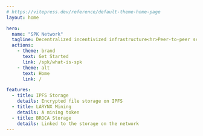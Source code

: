 ```yaml
---
# https://vitepress.dev/reference/default-theme-home-page
layout: home

hero:
  name: "SPK Network"
  tagline: Decentralized incentivized infrastructure<hr>Peer-to-peer services that replace traditional centralized services
  actions:
    - theme: brand
      text: Get Started
      link: /spk/what-is-spk
    - theme: alt
      text: Home
      link: /

features:
  - title: IPFS Storage
    details: Encrypted file storage on IPFS
  - title: LARYNX Mining
    details: A mining token
  - title: BROCA Storage
    details: Linked to the storage on the network
---
```


